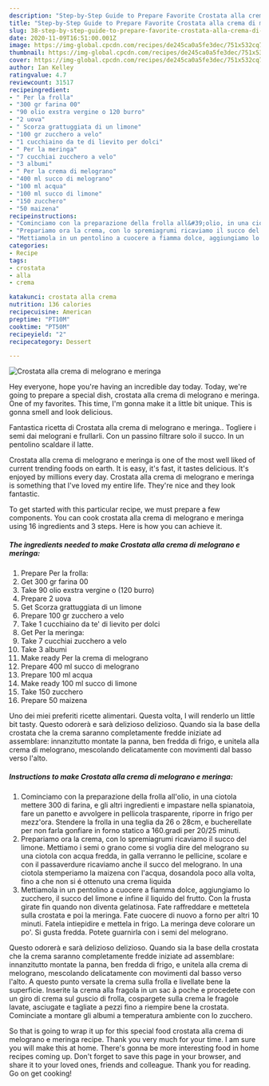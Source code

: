 ```yaml
---
description: "Step-by-Step Guide to Prepare Favorite Crostata alla crema di melograno e meringa"
title: "Step-by-Step Guide to Prepare Favorite Crostata alla crema di melograno e meringa"
slug: 38-step-by-step-guide-to-prepare-favorite-crostata-alla-crema-di-melograno-e-meringa
date: 2020-11-09T16:51:00.001Z
image: https://img-global.cpcdn.com/recipes/de245ca0a5fe3dec/751x532cq70/crostata-alla-crema-di-melograno-e-meringa-recipe-main-photo.jpg
thumbnail: https://img-global.cpcdn.com/recipes/de245ca0a5fe3dec/751x532cq70/crostata-alla-crema-di-melograno-e-meringa-recipe-main-photo.jpg
cover: https://img-global.cpcdn.com/recipes/de245ca0a5fe3dec/751x532cq70/crostata-alla-crema-di-melograno-e-meringa-recipe-main-photo.jpg
author: Ian Kelley
ratingvalue: 4.7
reviewcount: 31517
recipeingredient:
- " Per la frolla"
- "300 gr farina 00"
- "90 olio exstra vergine o 120 burro"
- "2 uova"
- " Scorza grattuggiata di un limone"
- "100 gr zucchero a velo"
- "1 cucchiaino da te di lievito per dolci"
- " Per la meringa"
- "7 cucchiai zucchero a velo"
- "3 albumi"
- " Per la crema di melograno"
- "400 ml succo di melograno"
- "100 ml acqua"
- "100 ml succo di limone"
- "150 zucchero"
- "50 maizena"
recipeinstructions:
- "Cominciamo con la preparazione della frolla all&#39;olio, in una ciotola mettere 300 di farina, e gli altri ingredienti e impastare nella spianatoia, fare un panetto e avvolgere in pellicola trasparente, riporre in frigo per mezz&#39;ora. Stendere la frolla in una teglia da 26 o 28cm, e bucherellate per non farla gonfiare in forno statico a 160.gradi per 20/25 minuti."
- "Prepariamo ora la crema, con lo spremiagrumi ricaviamo il succo del limone. Mettiamo i semi o grano come si voglia dire del melograno su una ciotola con acqua fredda, in galla verranno le pellicine, scolare e con il passaverdure ricaviamo anche il succo del melograno. In una ciotola stemperiamo la maizena con l&#39;acqua, dosandola poco alla volta, fino a che non si é ottenuto una crema liquida"
- "Mettiamola in un pentolino a cuocere a fiamma dolce, aggiungiamo lo zucchero, il succo del limone e infine il liquido del frutto. Con la frusta girate fin quando non diventa gelatinosa. Fate raffreddare e mettetela sulla crostata e poi la meringa. Fate cuocere di nuovo a forno per altri 10 minuti. Fatela intiepidire e mettela in frigo. La meringa deve colorare un po&#39;. Si gusta fredda. Potete guarnirla con i semi del melograno."
categories:
- Recipe
tags:
- crostata
- alla
- crema

katakunci: crostata alla crema 
nutrition: 136 calories
recipecuisine: American
preptime: "PT10M"
cooktime: "PT50M"
recipeyield: "2"
recipecategory: Dessert

---
```



![Crostata alla crema di melograno e meringa](https://img-global.cpcdn.com/recipes/de245ca0a5fe3dec/751x532cq70/crostata-alla-crema-di-melograno-e-meringa-recipe-main-photo.jpg)

Hey everyone, hope you're having an incredible day today. Today, we're going to prepare a special dish, crostata alla crema di melograno e meringa. One of my favorites. This time, I'm gonna make it a little bit unique. This is gonna smell and look delicious.

Fantastica ricetta di Crostata alla crema di melograno e meringa.. Togliere i semi dai melograni e frullarli. Con un passino filtrare solo il succo. In un pentolino scaldare il latte.

Crostata alla crema di melograno e meringa is one of the most well liked of current trending foods on earth. It is easy, it's fast, it tastes delicious. It's enjoyed by millions every day. Crostata alla crema di melograno e meringa is something that I've loved my entire life. They're nice and they look fantastic.


To get started with this particular recipe, we must prepare a few components. You can cook crostata alla crema di melograno e meringa using 16 ingredients and 3 steps. Here is how you can achieve it.

<!--inarticleads1-->

##### The ingredients needed to make Crostata alla crema di melograno e meringa:

1. Prepare  Per la frolla:
1. Get 300 gr farina 00
1. Take 90 olio exstra vergine o (120 burro)
1. Prepare 2 uova
1. Get  Scorza grattuggiata di un limone
1. Prepare 100 gr zucchero a velo
1. Take 1 cucchiaino da te&#39; di lievito per dolci
1. Get  Per la meringa:
1. Take 7 cucchiai zucchero a velo
1. Take 3 albumi
1. Make ready  Per la crema di melograno
1. Prepare 400 ml succo di melograno
1. Prepare 100 ml acqua
1. Make ready 100 ml succo di limone
1. Take 150 zucchero
1. Prepare 50 maizena


Uno dei miei preferiti ricette alimentari. Questa volta, I will renderlo un little bit tasty. Questo odorerà e sarà delizioso delizioso. Quando sia la base della crostata che la crema saranno completamente fredde iniziate ad assemblare: innanzitutto montate la panna, ben fredda di frigo, e unitela alla crema di melograno, mescolando delicatamente con movimenti dal basso verso l&#39;alto. 

<!--inarticleads2-->

##### Instructions to make Crostata alla crema di melograno e meringa:

1. Cominciamo con la preparazione della frolla all&#39;olio, in una ciotola mettere 300 di farina, e gli altri ingredienti e impastare nella spianatoia, fare un panetto e avvolgere in pellicola trasparente, riporre in frigo per mezz&#39;ora. Stendere la frolla in una teglia da 26 o 28cm, e bucherellate per non farla gonfiare in forno statico a 160.gradi per 20/25 minuti.
1. Prepariamo ora la crema, con lo spremiagrumi ricaviamo il succo del limone. Mettiamo i semi o grano come si voglia dire del melograno su una ciotola con acqua fredda, in galla verranno le pellicine, scolare e con il passaverdure ricaviamo anche il succo del melograno. In una ciotola stemperiamo la maizena con l&#39;acqua, dosandola poco alla volta, fino a che non si é ottenuto una crema liquida
1. Mettiamola in un pentolino a cuocere a fiamma dolce, aggiungiamo lo zucchero, il succo del limone e infine il liquido del frutto. Con la frusta girate fin quando non diventa gelatinosa. Fate raffreddare e mettetela sulla crostata e poi la meringa. Fate cuocere di nuovo a forno per altri 10 minuti. Fatela intiepidire e mettela in frigo. La meringa deve colorare un po&#39;. Si gusta fredda. Potete guarnirla con i semi del melograno.


Questo odorerà e sarà delizioso delizioso. Quando sia la base della crostata che la crema saranno completamente fredde iniziate ad assemblare: innanzitutto montate la panna, ben fredda di frigo, e unitela alla crema di melograno, mescolando delicatamente con movimenti dal basso verso l&#39;alto. A questo punto versate la crema sulla frolla e livellate bene la superficie. Inserite la crema alla fragola in un sac à poche e procedete con un giro di crema sul guscio di frolla, cospargete sulla crema le fragole lavate, asciugate e tagliate a pezzi fino a riempire bene la crostata. Cominciate a montare gli albumi a temperatura ambiente con lo zucchero. 

So that is going to wrap it up for this special food crostata alla crema di melograno e meringa recipe. Thank you very much for your time. I am sure you will make this at home. There's gonna be more interesting food in home recipes coming up. Don't forget to save this page in your browser, and share it to your loved ones, friends and colleague. Thank you for reading. Go on get cooking!
